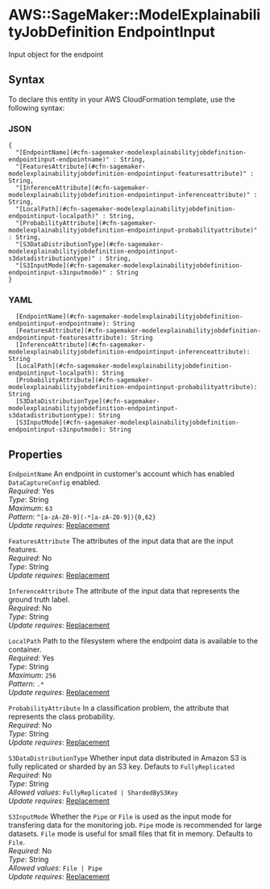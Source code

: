 # AWS::SageMaker::ModelExplainabilityJobDefinition EndpointInput<a name="aws-properties-sagemaker-modelexplainabilityjobdefinition-endpointinput"></a>

Input object for the endpoint

## Syntax<a name="aws-properties-sagemaker-modelexplainabilityjobdefinition-endpointinput-syntax"></a>

To declare this entity in your AWS CloudFormation template, use the following syntax:

### JSON<a name="aws-properties-sagemaker-modelexplainabilityjobdefinition-endpointinput-syntax.json"></a>

```
{
  "[EndpointName](#cfn-sagemaker-modelexplainabilityjobdefinition-endpointinput-endpointname)" : String,
  "[FeaturesAttribute](#cfn-sagemaker-modelexplainabilityjobdefinition-endpointinput-featuresattribute)" : String,
  "[InferenceAttribute](#cfn-sagemaker-modelexplainabilityjobdefinition-endpointinput-inferenceattribute)" : String,
  "[LocalPath](#cfn-sagemaker-modelexplainabilityjobdefinition-endpointinput-localpath)" : String,
  "[ProbabilityAttribute](#cfn-sagemaker-modelexplainabilityjobdefinition-endpointinput-probabilityattribute)" : String,
  "[S3DataDistributionType](#cfn-sagemaker-modelexplainabilityjobdefinition-endpointinput-s3datadistributiontype)" : String,
  "[S3InputMode](#cfn-sagemaker-modelexplainabilityjobdefinition-endpointinput-s3inputmode)" : String
}
```

### YAML<a name="aws-properties-sagemaker-modelexplainabilityjobdefinition-endpointinput-syntax.yaml"></a>

```
  [EndpointName](#cfn-sagemaker-modelexplainabilityjobdefinition-endpointinput-endpointname): String
  [FeaturesAttribute](#cfn-sagemaker-modelexplainabilityjobdefinition-endpointinput-featuresattribute): String
  [InferenceAttribute](#cfn-sagemaker-modelexplainabilityjobdefinition-endpointinput-inferenceattribute): String
  [LocalPath](#cfn-sagemaker-modelexplainabilityjobdefinition-endpointinput-localpath): String
  [ProbabilityAttribute](#cfn-sagemaker-modelexplainabilityjobdefinition-endpointinput-probabilityattribute): String
  [S3DataDistributionType](#cfn-sagemaker-modelexplainabilityjobdefinition-endpointinput-s3datadistributiontype): String
  [S3InputMode](#cfn-sagemaker-modelexplainabilityjobdefinition-endpointinput-s3inputmode): String
```

## Properties<a name="aws-properties-sagemaker-modelexplainabilityjobdefinition-endpointinput-properties"></a>

`EndpointName`  <a name="cfn-sagemaker-modelexplainabilityjobdefinition-endpointinput-endpointname"></a>
An endpoint in customer's account which has enabled `DataCaptureConfig` enabled\.  
*Required*: Yes  
*Type*: String  
*Maximum*: `63`  
*Pattern*: `^[a-zA-Z0-9](-*[a-zA-Z0-9]){0,62}`  
*Update requires*: [Replacement](https://docs.aws.amazon.com/AWSCloudFormation/latest/UserGuide/using-cfn-updating-stacks-update-behaviors.html#update-replacement)

`FeaturesAttribute`  <a name="cfn-sagemaker-modelexplainabilityjobdefinition-endpointinput-featuresattribute"></a>
The attributes of the input data that are the input features\.  
*Required*: No  
*Type*: String  
*Update requires*: [Replacement](https://docs.aws.amazon.com/AWSCloudFormation/latest/UserGuide/using-cfn-updating-stacks-update-behaviors.html#update-replacement)

`InferenceAttribute`  <a name="cfn-sagemaker-modelexplainabilityjobdefinition-endpointinput-inferenceattribute"></a>
The attribute of the input data that represents the ground truth label\.  
*Required*: No  
*Type*: String  
*Update requires*: [Replacement](https://docs.aws.amazon.com/AWSCloudFormation/latest/UserGuide/using-cfn-updating-stacks-update-behaviors.html#update-replacement)

`LocalPath`  <a name="cfn-sagemaker-modelexplainabilityjobdefinition-endpointinput-localpath"></a>
Path to the filesystem where the endpoint data is available to the container\.  
*Required*: Yes  
*Type*: String  
*Maximum*: `256`  
*Pattern*: `.*`  
*Update requires*: [Replacement](https://docs.aws.amazon.com/AWSCloudFormation/latest/UserGuide/using-cfn-updating-stacks-update-behaviors.html#update-replacement)

`ProbabilityAttribute`  <a name="cfn-sagemaker-modelexplainabilityjobdefinition-endpointinput-probabilityattribute"></a>
In a classification problem, the attribute that represents the class probability\.  
*Required*: No  
*Type*: String  
*Update requires*: [Replacement](https://docs.aws.amazon.com/AWSCloudFormation/latest/UserGuide/using-cfn-updating-stacks-update-behaviors.html#update-replacement)

`S3DataDistributionType`  <a name="cfn-sagemaker-modelexplainabilityjobdefinition-endpointinput-s3datadistributiontype"></a>
Whether input data distributed in Amazon S3 is fully replicated or sharded by an S3 key\. Defauts to `FullyReplicated`   
*Required*: No  
*Type*: String  
*Allowed values*: `FullyReplicated | ShardedByS3Key`  
*Update requires*: [Replacement](https://docs.aws.amazon.com/AWSCloudFormation/latest/UserGuide/using-cfn-updating-stacks-update-behaviors.html#update-replacement)

`S3InputMode`  <a name="cfn-sagemaker-modelexplainabilityjobdefinition-endpointinput-s3inputmode"></a>
Whether the `Pipe` or `File` is used as the input mode for transfering data for the monitoring job\. `Pipe` mode is recommended for large datasets\. `File` mode is useful for small files that fit in memory\. Defaults to `File`\.  
*Required*: No  
*Type*: String  
*Allowed values*: `File | Pipe`  
*Update requires*: [Replacement](https://docs.aws.amazon.com/AWSCloudFormation/latest/UserGuide/using-cfn-updating-stacks-update-behaviors.html#update-replacement)